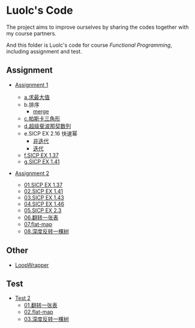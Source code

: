 # Luolc's Code
The project aims to improve ourselves by sharing the codes together with my course partners.

And this folder is Luolc's code for course  *Functional Programming*, including assignment and test.

## Assignment

- [Assignment 1](./Assignment/1)
	- [a.求最大值](./Assignment/1/a.rkt)
	- b.排序
		- [merge](./Assignment/1/b-merge.rkt)
	- [c.帕斯卡三角形](./Assignment/1/c.rkt)
	- [d.超级斐波那契数列](./Assignment/1/d.rkt)
	- e.SICP EX 2.16 快速幂
		- [非迭代](./Assignment/1/e.rkt)
		- [迭代](./Assignment/1/e-iter.rkt)
	- [f.SICP EX 1.37](./Assignment/1/f.rkt)
	- [g.SICP EX 1.41](./Assignment/1/g.rkt)

- [Assignment 2](./Assignment/2)
	- [01.SICP EX 1.37](./Assignment/2/01.rkt)
	- [02.SICP EX 1.41](./Assignment/2/02.rkt)
	- [03.SICP EX 1.43](./Assignment/2/03.rkt)
	- [04.SICP EX 1.46](./Assignment/2/04.rkt)
	- [05.SICP EX 2.3](./Assignment/2/05.rkt)
	- [06.翻转一张表](./Assignment/2/06.rkt)
	- [07.flat-map](./Assignment/2/07.rkt)
	- [08.深度反转一棵树](./Assignment/2/08.rkt)

## Other

- [LoopWrapper](./Other/LoopWrapperDemo.rkt)

## Test

- [Test 2](./Test/2)
	- [01.翻转一张表](./Test/2/01.rkt)
	- [02.flat-map](./Test/2/02.rkt)
	- [03.深度反转一棵树](./Test/2/03.rkt)

